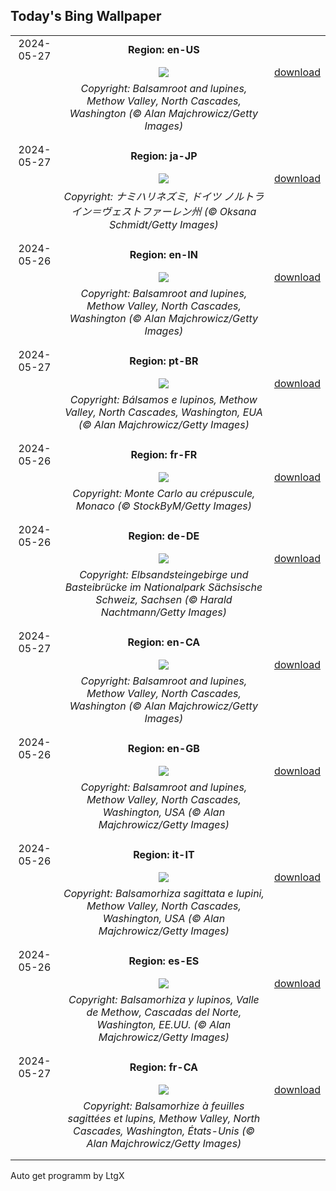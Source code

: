 ## Today's Bing Wallpaper
|      |      |      |
| :----: | :----: | :----: |
|2024-05-27|**Region: en-US**||
||![](https://www.bing.com/th?id=OHR.MethowWildflowers_EN-US4937353385_UHD.jpg&pid=hp&w=1152&h=648&rs=1&c=4)| [download](https://www.bing.com/th?id=OHR.MethowWildflowers_EN-US4937353385_UHD.jpg)|
||*Copyright: Balsamroot and lupines, Methow Valley, North Cascades, Washington (© Alan Majchrowicz/Getty Images)*
||
|||
|2024-05-27|**Region: ja-JP**||
||![](https://www.bing.com/th?id=OHR.HedgehogMeadow_JA-JP0023153078_UHD.jpg&pid=hp&w=1152&h=648&rs=1&c=4)| [download](https://www.bing.com/th?id=OHR.HedgehogMeadow_JA-JP0023153078_UHD.jpg)|
||*Copyright: ナミハリネズミ, ドイツ ノルトライン＝ヴェストファーレン州 (© Oksana Schmidt/Getty Images)*
||
|||
|2024-05-26|**Region: en-IN**||
||![](https://www.bing.com/th?id=OHR.MethowWildflowers_EN-IN4970374222_UHD.jpg&pid=hp&w=1152&h=648&rs=1&c=4)| [download](https://www.bing.com/th?id=OHR.MethowWildflowers_EN-IN4970374222_UHD.jpg)|
||*Copyright: Balsamroot and lupines, Methow Valley, North Cascades, Washington (© Alan Majchrowicz/Getty Images)*
||
|||
|2024-05-27|**Region: pt-BR**||
||![](https://www.bing.com/th?id=OHR.MethowWildflowers_PT-BR0540541576_UHD.jpg&pid=hp&w=1152&h=648&rs=1&c=4)| [download](https://www.bing.com/th?id=OHR.MethowWildflowers_PT-BR0540541576_UHD.jpg)|
||*Copyright: Bálsamos e lupinos, Methow Valley, North Cascades, Washington, EUA (© Alan Majchrowicz/Getty Images)*
||
|||
|2024-05-26|**Region: fr-FR**||
||![](https://www.bing.com/th?id=OHR.MonacoGP_FR-FR9314919538_UHD.jpg&pid=hp&w=1152&h=648&rs=1&c=4)| [download](https://www.bing.com/th?id=OHR.MonacoGP_FR-FR9314919538_UHD.jpg)|
||*Copyright: Monte Carlo au crépuscule, Monaco (©  StockByM/Getty Images)*
||
|||
|2024-05-26|**Region: de-DE**||
||![](https://www.bing.com/th?id=OHR.ElbeSandstone_DE-DE9941836770_UHD.jpg&pid=hp&w=1152&h=648&rs=1&c=4)| [download](https://www.bing.com/th?id=OHR.ElbeSandstone_DE-DE9941836770_UHD.jpg)|
||*Copyright: Elbsandsteingebirge und Basteibrücke im Nationalpark Sächsische Schweiz, Sachsen (© Harald Nachtmann/Getty Images)*
||
|||
|2024-05-27|**Region: en-CA**||
||![](https://www.bing.com/th?id=OHR.MethowWildflowers_EN-CA5562185332_UHD.jpg&pid=hp&w=1152&h=648&rs=1&c=4)| [download](https://www.bing.com/th?id=OHR.MethowWildflowers_EN-CA5562185332_UHD.jpg)|
||*Copyright: Balsamroot and lupines, Methow Valley, North Cascades, Washington (© Alan Majchrowicz/Getty Images)*
||
|||
|2024-05-26|**Region: en-GB**||
||![](https://www.bing.com/th?id=OHR.MethowWildflowers_EN-GB8398636525_UHD.jpg&pid=hp&w=1152&h=648&rs=1&c=4)| [download](https://www.bing.com/th?id=OHR.MethowWildflowers_EN-GB8398636525_UHD.jpg)|
||*Copyright: Balsamroot and lupines, Methow Valley, North Cascades, Washington, USA (© Alan Majchrowicz/Getty Images)*
||
|||
|2024-05-26|**Region: it-IT**||
||![](https://www.bing.com/th?id=OHR.MethowWildflowers_IT-IT7261352417_UHD.jpg&pid=hp&w=1152&h=648&rs=1&c=4)| [download](https://www.bing.com/th?id=OHR.MethowWildflowers_IT-IT7261352417_UHD.jpg)|
||*Copyright: Balsamorhiza sagittata e lupini, Methow Valley, North Cascades, Washington, USA (© Alan Majchrowicz/Getty Images)*
||
|||
|2024-05-26|**Region: es-ES**||
||![](https://www.bing.com/th?id=OHR.MethowWildflowers_ES-ES5583730186_UHD.jpg&pid=hp&w=1152&h=648&rs=1&c=4)| [download](https://www.bing.com/th?id=OHR.MethowWildflowers_ES-ES5583730186_UHD.jpg)|
||*Copyright: Balsamorhiza y lupinos, Valle de Methow, Cascadas del Norte, Washington, EE.UU. (© Alan Majchrowicz/Getty Images)*
||
|||
|2024-05-27|**Region: fr-CA**||
||![](https://www.bing.com/th?id=OHR.MethowWildflowers_FR-CA3284491612_UHD.jpg&pid=hp&w=1152&h=648&rs=1&c=4)| [download](https://www.bing.com/th?id=OHR.MethowWildflowers_FR-CA3284491612_UHD.jpg)|
||*Copyright: Balsamorhize à feuilles sagittées et lupins, Methow Valley, North Cascades, Washington, États-Unis (© Alan Majchrowicz/Getty Images)*
||
|||

Auto get programm by LtgX
